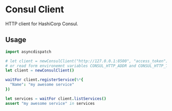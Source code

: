 # Consul Client

HTTP client for HashiCorp Consul.

## Usage 

```nim
import asyncdispatch

# let client = newConsulClient("http://127.0.0.1:8500", "access_token")
# or read form environemnt variables CONSUL_HTTP_ADDR and CONSUL_HTTP_TOKEN
let client = newConsulClient()

waitFor client.registerService(%*{
  "Name": "my awesome service"
})

let services = waitFor client.listServices()
assert "my awesome service" in services
```
